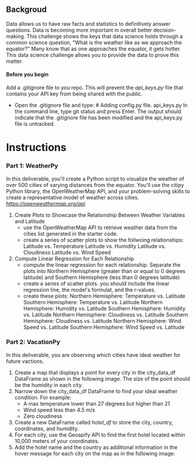 ## Backgroud

Data allows us to have raw facts and statistics to definitively answer questions. Data is becoming more important in overall better decision-making.
This challenge shows the keys that data science holds through a common science question, "What is the weather like as we approach the equator?"
Many know that as one approaches the equator, it gets hotter. This data science challenge allows you to provide the data to prove this matter.

#### Before you begin
Add a .gitignore file to you repo. This will prevent the *api_keys.py* file that contains your API key from being shared with the public.
  - Open the .gitignore file and type:
          # Adding config.py file.
          api_keys.py
In the command line, type git status and press Enter. The output should indicate that the .gitignore file has been modified and the api_keys.py file is untracked.

# Instructions 
### Part 1: WeatherPy
In this deliverable, you'll create a Python script to visualize the weather of over 500 cities of varying distances from the equator. You'll use the citipy Python library, the OpenWeatherMap API, and your problem-solving skills to create a representative model of weather across cities. *https://openweathermap.org/api*
1. Create Plots to Showcase the Relationship Between Weather Variables and Latitude
     - use the OpenWeatherMap API to retrieve weather data from the cities list                 generated in the starter code.
     - create a series of scatter plots to show the follwoing relationships:
           Latitude vs. Temperature
           Latitude vs. Humidity
           Latitude vs. Cloudiness
           Latitude vs. Wind Speed
2. Compute Linear Regression for Each Relationship
    - compute the linear regression for each relationship. Separate the plots into
      Northern Hemisphere (greater than or equal to 0 degrees latitude) and Southern
      Hemisphere (less than 0 degrees latitude)
    - create a series of scatter plots. you should include the linear regression line, the model's formulat, and the r-values.
    - create these plots:
        Northern Hemisphere: Temperature vs. Latitude
        Southern Hemisphere: Temperature vs. Latitude
        Northern Hemisphere: Humidity vs. Latitude
        Southern Hemisphere: Humidity vs. Latitude
        Northern Hemisphere: Cloudiness vs. Latitude
        Southern Hemisphere: Cloudiness vs. Latitude
        Northern Hemisphere: Wind Speed vs. Latitude
        Southern Hemisphere: Wind Speed vs. Latitude
### Part 2: VacationPy
In this deliverable, you are observing which cities have ideal weather for future vactions.
1. Create a map that displays a point for every city in the city_data_df DataFrame as shown in the following image. The size of the point should be the humidity in each city.
2. Narrow down the city_data_df DataFrame to find your ideal weather condition. For example:
    - A max temperature lower than 27 degrees but higher than 21
    - Wind speed less than 4.5 m/s
    - Zero cloudiness
3. Create a new DataFrame called *hotel_df* to store the city, country, coordinates, and humidity.
4. For each city, use the Geoapify API to find the first hotel located within 10,000 meters of your coordinates.
5. Add the hotel name and the country as additional information in the hover message for each city on the map as in the following image:
